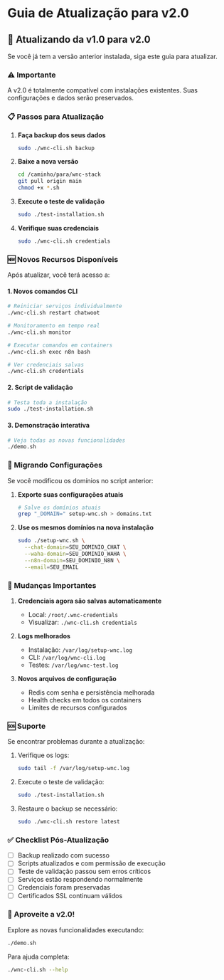 # Guia de Atualização para v2.0

## 🚀 Atualizando da v1.0 para v2.0

Se você já tem a versão anterior instalada, siga este guia para atualizar.

### ⚠️ Importante

A v2.0 é totalmente compatível com instalações existentes. Suas configurações e dados serão preservados.

### 📋 Passos para Atualização

1. **Faça backup dos seus dados**
   ```bash
   sudo ./wnc-cli.sh backup
   ```

2. **Baixe a nova versão**
   ```bash
   cd /caminho/para/wnc-stack
   git pull origin main
   chmod +x *.sh
   ```

3. **Execute o teste de validação**
   ```bash
   sudo ./test-installation.sh
   ```

4. **Verifique suas credenciais**
   ```bash
   sudo ./wnc-cli.sh credentials
   ```

### 🆕 Novos Recursos Disponíveis

Após atualizar, você terá acesso a:

#### 1. **Novos comandos CLI**
```bash
# Reiniciar serviços individualmente
./wnc-cli.sh restart chatwoot

# Monitoramento em tempo real
./wnc-cli.sh monitor

# Executar comandos em containers
./wnc-cli.sh exec n8n bash

# Ver credenciais salvas
./wnc-cli.sh credentials
```

#### 2. **Script de validação**
```bash
# Testa toda a instalação
sudo ./test-installation.sh
```

#### 3. **Demonstração interativa**
```bash
# Veja todas as novas funcionalidades
./demo.sh
```

### 🔄 Migrando Configurações

Se você modificou os domínios no script anterior:

1. **Exporte suas configurações atuais**
   ```bash
   # Salve os domínios atuais
   grep "_DOMAIN=" setup-wnc.sh > domains.txt
   ```

2. **Use os mesmos domínios na nova instalação**
   ```bash
   sudo ./setup-wnc.sh \
     --chat-domain=SEU_DOMINIO_CHAT \
     --waha-domain=SEU_DOMINIO_WAHA \
     --n8n-domain=SEU_DOMINIO_N8N \
     --email=SEU_EMAIL
   ```

### 📝 Mudanças Importantes

1. **Credenciais agora são salvas automaticamente**
   - Local: `/root/.wnc-credentials`
   - Visualizar: `./wnc-cli.sh credentials`

2. **Logs melhorados**
   - Instalação: `/var/log/setup-wnc.log`
   - CLI: `/var/log/wnc-cli.log`
   - Testes: `/var/log/wnc-test.log`

3. **Novos arquivos de configuração**
   - Redis com senha e persistência melhorada
   - Health checks em todos os containers
   - Limites de recursos configurados

### 🆘 Suporte

Se encontrar problemas durante a atualização:

1. Verifique os logs:
   ```bash
   sudo tail -f /var/log/setup-wnc.log
   ```

2. Execute o teste de validação:
   ```bash
   sudo ./test-installation.sh
   ```

3. Restaure o backup se necessário:
   ```bash
   sudo ./wnc-cli.sh restore latest
   ```

### ✅ Checklist Pós-Atualização

- [ ] Backup realizado com sucesso
- [ ] Scripts atualizados e com permissão de execução
- [ ] Teste de validação passou sem erros críticos
- [ ] Serviços estão respondendo normalmente
- [ ] Credenciais foram preservadas
- [ ] Certificados SSL continuam válidos

### 🎉 Aproveite a v2.0!

Explore as novas funcionalidades executando:
```bash
./demo.sh
```

Para ajuda completa:
```bash
./wnc-cli.sh --help
```